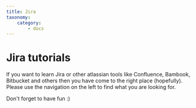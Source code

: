 ```yaml
---
title: Jira
taxonomy:
    category:
        - docs
---
```


# Jira tutorials
If you want to learn Jira or other atlassian tools like Confluence, Bambook, Bitbucket and others then you have come to the right place (hopefully). Please use the navigation on the left to find what you are looking for.

Don't forget to have fun :)